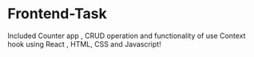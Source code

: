 # Frontend-Task
Included Counter app , CRUD operation and  functionality of use Context hook using React , HTML, CSS and Javascript!

